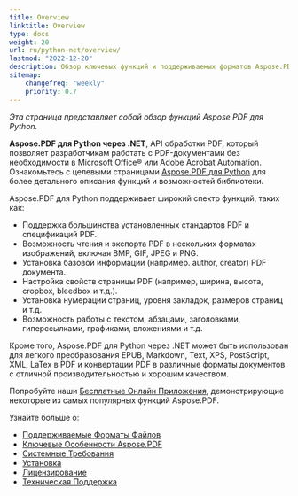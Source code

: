 ```yaml
---
title: Overview
linktitle: Overview
type: docs
weight: 20
url: ru/python-net/overview/
lastmod: "2022-12-20"
description: Обзор ключевых функций и поддерживаемых форматов Aspose.PDF для Python через .NET, руководство по установке и лицензированию библиотеки.
sitemap:
    changefreq: "weekly"
    priority: 0.7
---
```


_Эта страница представляет собой обзор функций Aspose.PDF для Python._

**Aspose.PDF для Python через .NET**, API обработки PDF, который позволяет разработчикам работать с PDF-документами без необходимости в Microsoft Office® или Adobe Acrobat Automation. Ознакомьтесь с целевыми страницами [Aspose.PDF для Python](https://products.aspose.com/pdf/python-net/) для более детального описания функций и возможностей библиотеки.

Aspose.PDF для Python поддерживает широкий спектр функций, таких как:

- Поддержка большинства установленных стандартов PDF и спецификаций PDF.
- Возможность чтения и экспорта PDF в нескольких форматах изображений, включая BMP, GIF, JPEG и PNG.
- Установка базовой информации (например.
 author, creator) PDF документа.
- Настройка свойств страницы PDF (например, ширина, высота, cropbox, bleedbox и т.д.).
- Установка нумерации страниц, уровня закладок, размеров страниц и т.д.
- Возможность работы с текстом, абзацами, заголовками, гиперссылками, графиками, вложениями и т.д.

Кроме того, Aspose.PDF для Python через .NET может быть использован для легкого преобразования EPUB, Markdown, Text, XPS, PostScript, XML, LaTex в PDF и конвертации PDF в различные форматы документов с отличной производительностью и хорошим качеством.

Попробуйте наши [Бесплатные Онлайн Приложения](https://products.aspose.app/pdf/applications), демонстрирующие некоторые из самых популярных функций Aspose.PDF.

Узнайте больше о:

- [Поддерживаемые Форматы Файлов](/pdf/python-net/supported-file-formats/)
- [Ключевые Особенности Aspose.PDF](/pdf/python-net/key-features/)
- [Системные Требования](/pdf/python-net/system-requirements/)
- [Установка](/pdf/python-net/installation/)
- [Лицензирование](/pdf/python-net/licensing/)
- [Техническая Поддержка](/pdf/python-net/technical-support/)
